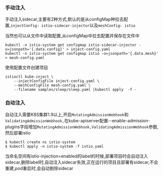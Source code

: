 ### 手动注入

手动注入sidecar,主要有2种方式,默认的是从configMap种拉去配置,`injectConfig: istio-sidecar-injector`以及`meshConfig: istio`

当然也可以从文件中读取配置,从configMap中拉去配置并保存在文件中

```
kubectl -n istio-system get configmap istio-sidecar-injector -o=jsonpath='{.data.config}' > inject-config.yaml
kubectl -n istio-system get configmap istio -o=jsonpath='{.data.mesh}' > mesh-config.yaml
```

使用配置文件创建项目

```
istioctl kube-inject \
    --injectConfigFile inject-config.yaml \
    --meshConfigFile mesh-config.yaml \
    --filename samples/sleep/sleep.yaml |kubectl apply  -f -
```

### 自动注入

自动注入需要K8S集群1.9以上,开启`MutatingAdmissionWebhook`和`ValidatingAdmissionWebhook,`在kube-apiserver配置--enable-admission-plugins字段增加`MutatingAdmissionWebhook,ValidatingAdmissionWebhook`参数,然后部署istio

```
$ kubectl create ns istio-system
$ kubectl apply -n istio-system -f istio.yaml
```

当命名空间有istio-injection=enabled的label的时候,部署项目时会自动注入sidecar,删除label时,自动注入sidecar失效,正在运行的项目且部署有sidecar,不会重建,pod重启时,会自动剔除sidecar

